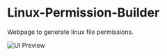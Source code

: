 # Linux-Permission-Builder

Webpage to generate linux file permissions.  

![UI Preview](https://i.imgur.com/BPdDZSY.png)
